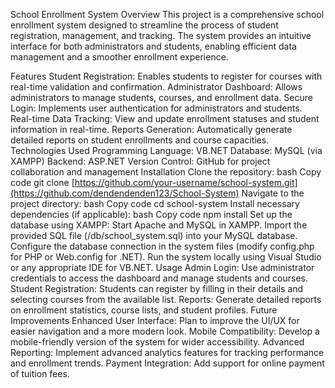 School Enrollment System
Overview
This project is a comprehensive school enrollment system designed to streamline the process of student registration, management, and tracking. The system provides an intuitive interface for both administrators and students, enabling efficient data management and a smoother enrollment experience.

Features
Student Registration: Enables students to register for courses with real-time validation and confirmation.
Administrator Dashboard: Allows administrators to manage students, courses, and enrollment data.
Secure Login: Implements user authentication for administrators and students.
Real-time Data Tracking: View and update enrollment statuses and student information in real-time.
Reports Generation: Automatically generate detailed reports on student enrollments and course capacities.
Technologies Used
Programming Language: VB.NET
Database: MySQL (via XAMPP)
Backend: ASP.NET 
Version Control: GitHub for project collaboration and management
Installation
Clone the repository:
bash
Copy code
git clone [https://github.com/your-username/school-system.git](https://github.com/dendendenden123/School-System)
Navigate to the project directory:
bash
Copy code
cd school-system
Install necessary dependencies (if applicable):
bash
Copy code
npm install
Set up the database using XAMPP:
Start Apache and MySQL in XAMPP.
Import the provided SQL file (/db/school_system.sql) into your MySQL database.
Configure the database connection in the system files (modify config.php for PHP or Web.config for .NET).
Run the system locally using Visual Studio or any appropriate IDE for VB.NET.
Usage
Admin Login: Use administrator credentials to access the dashboard and manage students and courses.
Student Registration: Students can register by filling in their details and selecting courses from the available list.
Reports: Generate detailed reports on enrollment statistics, course lists, and student profiles.
Future Improvements
Enhanced User Interface: Plan to improve the UI/UX for easier navigation and a more modern look.
Mobile Compatibility: Develop a mobile-friendly version of the system for wider accessibility.
Advanced Reporting: Implement advanced analytics features for tracking performance and enrollment trends.
Payment Integration: Add support for online payment of tuition fees.
